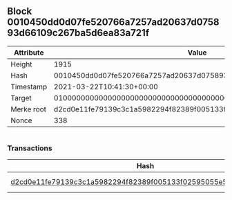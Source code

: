 ## Block 0010450dd0d07fe520766a7257ad20637d075893d66109c267ba5d6ea83a721f

Attribute | Value
--- | ---
Height | 1915
Hash | 0010450dd0d07fe520766a7257ad20637d075893d66109c267ba5d6ea83a721f
Timestamp | 2021-03-22T10:41:30+00:00
Target | 0100000000000000000000000000000000000000000000000000000000000000
Merke root | d2cd0e11fe79139c3c1a5982294f82389f005133f02595055e585225f20fa2a9
Nonce | 338

```

```

### Transactions

Hash | Amount
--- | ---
[d2cd0e11fe79139c3c1a5982294f82389f005133f02595055e585225f20fa2a9](d2cd0e11fe79139c3c1a5982294f82389f005133f02595055e585225f20fa2a9.md) | 10.00000000 SKEPTI 
